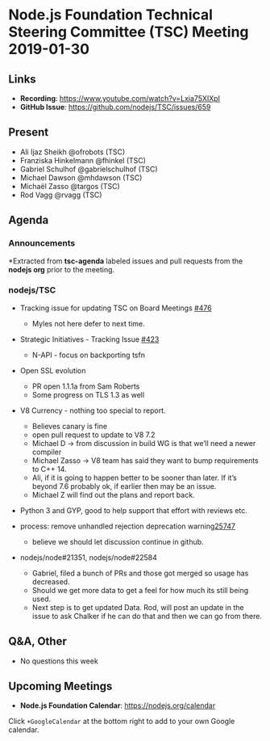 # Node.js Foundation Technical Steering Committee (TSC) Meeting 2019-01-30

## Links

* **Recording**:  https://www.youtube.com/watch?v=Lxia75XIXpI
* **GitHub Issue**: https://github.com/nodejs/TSC/issues/659

## Present
* Ali Ijaz Sheikh @ofrobots (TSC)
* Franziska Hinkelmann @fhinkel (TSC)
* Gabriel Schulhof @gabrielschulhof (TSC)
* Michael Dawson @mhdawson (TSC)
* Michaël Zasso @targos (TSC)
* Rod Vagg @rvagg (TSC)

## Agenda

### Announcements

*Extracted from **tsc-agenda** labeled issues and pull requests from the **nodejs org** prior to the meeting.

### nodejs/TSC

* Tracking issue for updating TSC on Board Meetings [#476](https://github.com/nodejs/TSC/issues/476)
  * Myles not here defer to next time.
* Strategic Initiatives - Tracking Issue [#423](https://github.com/nodejs/TSC/issues/423)
  * N-API - focus on backporting tsfn
* Open SSL evolution
  * PR open 1.1.1a from Sam Roberts
  * Some progress on TLS 1.3 as well
* V8 Currency - nothing too special to report.
  * Believes canary is fine
  * open pull request to update to V8 7.2
  * Michael D -> from discussion in build WG is that we’ll need a newer compiler
  * Michael Zasso -> V8 team has said they want to bump requirements to
    C++ 14.
  * Ali, if it is going to happen better to be sooner than later. If it’s beyond 7.6
    probably ok, if earlier then may be an issue.
  * Michael Z will find out the plans and report back.
* Python 3 and GYP, good to help support that effort with reviews etc.


* process: remove unhandled rejection deprecation warning[25747](https://github.com/nodejs/node/pull/25747)
  * believe we should let discussion continue in github.

* nodejs/node#21351,  nodejs/node#22584
  * Gabriel, filed a bunch of PRs and those got merged so usage has
    decreased.
  * Should we get more data to get a feel for how much its still being
    used.
  * Next step is to get updated Data. Rod, will post an update in the
    issue to ask Chalker if he can do that and then we can go
    from there.

## Q&A, Other

* No questions this week

## Upcoming Meetings

* **Node.js Foundation Calendar**: https://nodejs.org/calendar

Click `+GoogleCalendar` at the bottom right to add to your own Google calendar.
